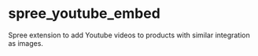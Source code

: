 # spree_youtube_embed
Spree extension to add Youtube videos to products with similar integration as images.
